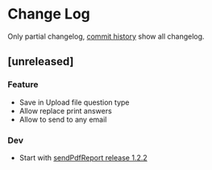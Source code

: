 # Change Log
Only partial changelog, [commit history](https://framagit.org/SondagePro-LimeSurvey-plugin/pdfReport/commits/master) show all changelog.

## [unreleased]

### Feature

- Save in Upload file question type
- Allow replace print answers
- Allow to send to any email

### Dev
- Start with [sendPdfReport release 1.2.2](https://framagit.org/SondagePro-LimeSurvey-plugin/sendPdfReport/tags/1.2.2)
